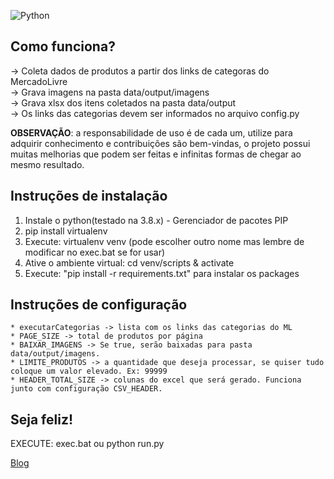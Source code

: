 ![Python](https://img.shields.io/badge/python-3670A0?style=for-the-badge&logo=python&logoColor=ffdd54)

## Como funciona?

-> Coleta dados de produtos a partir dos links de categoras do MercadoLivre<br>
-> Grava imagens na pasta data/output/imagens<br>
-> Grava xlsx dos itens coletados na pasta data/output<br>
-> Os links das categorias devem ser informados no arquivo config.py<br>

**OBSERVAÇÃO**: a responsabilidade de uso é de cada um, utilize para adquirir conhecimento e
contribuições são bem-vindas, o projeto possui muitas melhorias que podem ser feitas e 
infinitas formas de chegar ao mesmo resultado.

## Instruções de instalação

1. Instale o python(testado na 3.8.x) - Gerenciador de pacotes PIP<br>
2. pip install virtualenv<br>
3. Execute: virtualenv venv (pode escolher outro nome mas lembre de modificar no exec.bat se for usar)
4. Ative o ambiente virtual: cd venv/scripts & activate
5. Execute: "pip install -r requirements.txt" para instalar os packages<br>

## Instruções de configuração

    * executarCategorias -> lista com os links das categorias do ML
    * PAGE_SIZE -> total de produtos por página
    * BAIXAR_IMAGENS -> Se true, serão baixadas para pasta data/output/imagens.
    * LIMITE_PRODUTOS -> a quantidade que deseja processar, se quiser tudo coloque um valor elevado. Ex: 99999
    * HEADER_TOTAL_SIZE -> colunas do excel que será gerado. Funciona junto com configuração CSV_HEADER.

## Seja feliz!
EXECUTE: exec.bat ou python run.py

[Blog](http://rodrigoreisf.com.br)